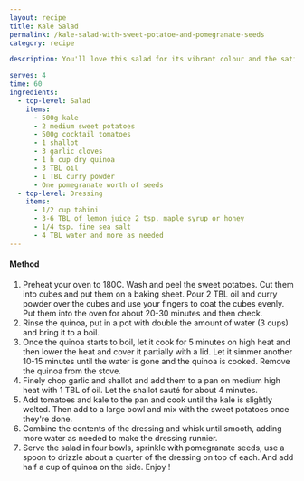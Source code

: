 ```yaml
---
layout: recipe
title: Kale Salad
permalink: /kale-salad-with-sweet-potatoe-and-pomegranate-seeds
category: recipe

description: You'll love this salad for its vibrant colour and the satisfying feeling afterwards. I love the combination of the sweetness from pomegranate seeds and sweet potato and then the slightly bitter taste of kale. The tomatoes help to give this salad a fruity note! A mixture of textures and different tastes that give you the best of both; healthy eating and taste!

serves: 4
time: 60
ingredients:
  - top-level: Salad
    items:
      - 500g kale
      - 2 medium sweet potatoes
      - 500g cocktail tomatoes
      - 1 shallot
      - 3 garlic cloves
      - 1 h cup dry quinoa
      - 3 TBL oil
      - 1 TBL curry powder
      - One pomegranate worth of seeds
  - top-level: Dressing
    items:
      - 1/2 cup tahini
      - 3-6 TBL of lemon juice 2 tsp. maple syrup or honey
      - 1/4 tsp. fine sea salt
      - 4 TBL water and more as needed
---
```


<h4>Method</h4>

1.	Preheat your oven to 180C. Wash and peel the sweet potatoes. Cut them into cubes and put them on a baking sheet. Pour 2 TBL oil and curry powder over the cubes and use your fingers to coat the cubes evenly. Put them into the oven for about 20-30 minutes and then check.
2.	Rinse the quinoa, put in a pot with double the amount of water (3 cups) and bring it to a boil.
3.	Once the quinoa starts to boil, let it cook for 5 minutes on high heat and then lower the heat and cover it partially with a lid. Let it simmer another 10-15 minutes until the water is gone and the quinoa is cooked. Remove the quinoa from the stove.
4.	Finely chop garlic and shallot and add them to a pan on medium high heat with 1 TBL of oil. Let the shallot sauté for about 4 minutes.
5.	Add tomatoes and kale to the pan and cook until the kale is slightly welted. Then add to a large bowl and mix with the sweet potatoes once they're done.
6.	Combine the contents of the dressing and whisk until smooth, adding more water as needed to make the dressing runnier.
7.	Serve the salad in four bowls, sprinkle with pomegranate seeds, use a spoon to drizzle about a quarter of the dressing on top of each. And add half a cup of quinoa on the side. Enjoy !
